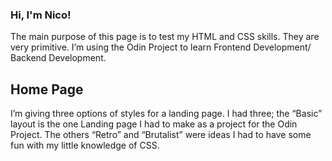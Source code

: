 ### Hi, I'm Nico!
The main purpose of this page is to test my HTML and CSS skills. They are very primitive. I’m using the Odin Project to learn Frontend Development/ Backend Development.

## Home Page
I’m giving three options of styles for a landing page. I had three; the “Basic” layout is the one Landing page I had to make as a project for the Odin Project. The others “Retro” and “Brutalist” were ideas I had to have some fun with my little knowledge of CSS.

